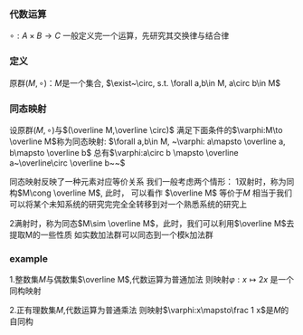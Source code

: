 ### 代数运算
$\circ:A\times B\to C$ 
一般定义完一个运算，先研究其交换律与结合律

### 定义
原群$(M,\circ)$：$M$是一个集合, $\exist~\circ, s.t. \forall a,b\in M, a\circ b\in M$

### 同态映射
设原群$(M,\circ)$与$(\overline M,\overline \circ)$
满足下面条件的$\varphi:M\to \overline M$称为同态映射:
$\forall a,b\in M, ~\varphi: a\mapsto \overline a, b\mapsto \overline b$
总有$\varphi:a\circ b \mapsto \overline a~\overline\circ \overline b~~$

同态映射反映了一种元素对应等价关系
我们一般考虑两个情形：
1双射时，称为同构$M\cong \overline M$, 此时， 可以看作 $\overline M$ 等价于$M$
相当于我们可以将某个未知系统的研究完完全全转移到对一个熟悉系统的研究上

2满射时，称为同态$M\sim \overline M$，此时，我们可以利用$\overline M$去提取M的一些性质
如实数加法群可以同态到一个模k加法群

### example
1.整数集$M$与偶数集$\overline M$,代数运算为普通加法
则映射$\varphi:x\mapsto 2x$ 是一个同构映射

2.正有理数集$M$,代数运算为普通乘法
则映射$\varphi:x\mapsto\frac 1 x$是$M$的自同构